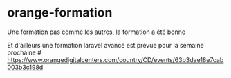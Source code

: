 # orange-formation

Une formation pas comme les autres, la formation a été bonne

Et d'ailleurs une formation laravel avancé est prévue pour la semaine prochaine 
      # https://www.orangedigitalcenters.com/country/CD/events/63b3dae18e7cab003b3c198d
